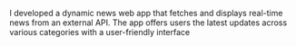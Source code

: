 I developed a dynamic news web app that fetches and displays real-time news from an external API. The app offers users the latest updates across various categories with a user-friendly interface
